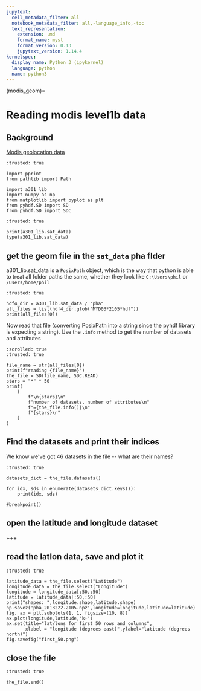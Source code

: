 ```yaml
---
jupytext:
  cell_metadata_filter: all
  notebook_metadata_filter: all,-language_info,-toc
  text_representation:
    extension: .md
    format_name: myst
    format_version: 0.13
    jupytext_version: 1.14.4
kernelspec:
  display_name: Python 3 (ipykernel)
  language: python
  name: python3
---
```


(modis_geom)=
# Reading modis level1b data

## Background

[Modis geolocation data](https://ladsweb.modaps.eosdis.nasa.gov/missions-and-measurements/products/MYD03#overview)

```{code-cell} ipython3
:trusted: true

import pprint
from pathlib import Path

import a301_lib
import numpy as np
from matplotlib import pyplot as plt
from pyhdf.SD import SD
from pyhdf.SD import SDC
```

```{code-cell} ipython3
:trusted: true

print(a301_lib.sat_data)
type(a301_lib.sat_data)
```

## get the geom file in the `sat_data` pha flder

a301_lib.sat_data is a `PosixPath` object, which is the way that python is able to treat all folder paths the same, whether they look like `C:\Users\phil` or `/Users/home/phil`

```{code-cell} ipython3
:trusted: true

hdf4_dir = a301_lib.sat_data / "pha"
all_files = list(hdf4_dir.glob("MYD03*2105*hdf"))
print(all_files[0])
```

Now read that file (converting PosixPath into a string since the pyhdf library is
expecting a string).  Use the `.info` method to get the number of datasets and attributes

```{code-cell} ipython3
:scrolled: true
:trusted: true

file_name = str(all_files[0])
print(f"reading {file_name}")
the_file = SD(file_name, SDC.READ)
stars = "*" * 50
print(
    (
        f"\n{stars}\n"
        f"number of datasets, number of attributes\n"
        f"={the_file.info()}\n"
        f"{stars}\n"
    )
)
```

## Find the datasets and print their indices

We know we've got 46 datasets in the file -- what are their names?

```{code-cell} ipython3
:trusted: true

datasets_dict = the_file.datasets()

for idx, sds in enumerate(datasets_dict.keys()):
    print(idx, sds)

#breakpoint()
```

 ## open the latitude and longitude dataset

+++

## read the latlon data, save and plot it

```{code-cell} ipython3
:trusted: true

latitude_data = the_file.select("Latitude")
longitude_data = the_file.select("Longitude")
longitude = longitude_data[:50,:50]
latitude = latitude_data[:50,:50]
print("shapes: ",longitude.shape,latitude.shape)
np.savez('pha_2013222.2105.npz',longitude=longitude,latitude=latitude)
fig, ax = plt.subplots(1, 1, figsize=(10, 8))
ax.plot(longitude,latitude,'k+')
ax.set(title="lat/lons for first 50 rows and columns",
       xlabel = "longitude (degrees east)",ylabel="latitude (degrees north)")
fig.savefig("first_50.png")
```

## close the file

```{code-cell} ipython3
:trusted: true

the_file.end()
```

